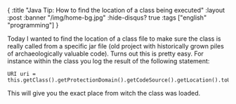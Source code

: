 {
  :title "Java Tip: How to find the location of a class being executed"
  :layout :post
  :banner "/img/home-bg.jpg"
  :hide-disqus? true
  :tags ["english" "programming"]
}

Today I wanted to find the location of a class file to make sure the class is really called from a specific jar file (old project with historically grown piles of archaeologically valuable code). Turns out this is pretty easy. For instance within the class you log the result of the following statement:

    URI uri = this.getClass().getProtectionDomain().getCodeSource().getLocation().toURI()

This will give you the exact place from witch the class was loaded.
